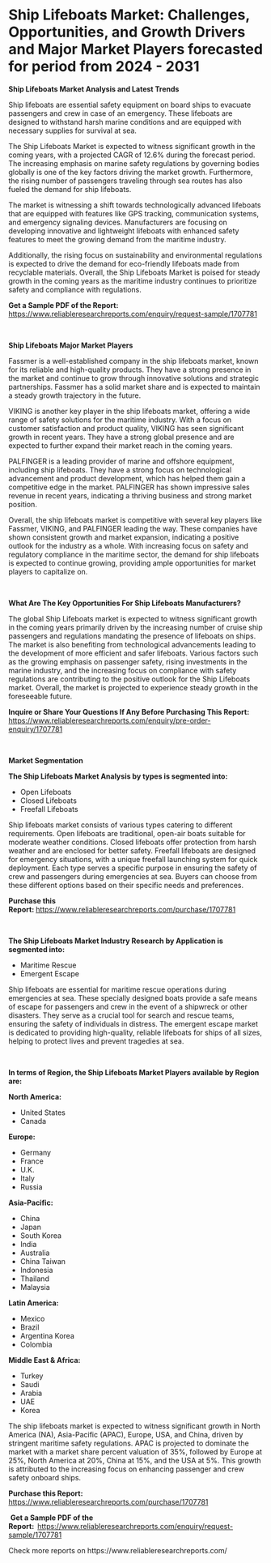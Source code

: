 <p><h1>Ship Lifeboats Market: Challenges, Opportunities, and Growth Drivers and Major Market Players forecasted for period from 2024 - 2031</h1></p><p><strong>Ship Lifeboats Market Analysis and Latest Trends</strong></p>
<p><p>Ship lifeboats are essential safety equipment on board ships to evacuate passengers and crew in case of an emergency. These lifeboats are designed to withstand harsh marine conditions and are equipped with necessary supplies for survival at sea.</p><p>The Ship Lifeboats Market is expected to witness significant growth in the coming years, with a projected CAGR of 12.6% during the forecast period. The increasing emphasis on marine safety regulations by governing bodies globally is one of the key factors driving the market growth. Furthermore, the rising number of passengers traveling through sea routes has also fueled the demand for ship lifeboats.</p><p>The market is witnessing a shift towards technologically advanced lifeboats that are equipped with features like GPS tracking, communication systems, and emergency signaling devices. Manufacturers are focusing on developing innovative and lightweight lifeboats with enhanced safety features to meet the growing demand from the maritime industry.</p><p>Additionally, the rising focus on sustainability and environmental regulations is expected to drive the demand for eco-friendly lifeboats made from recyclable materials. Overall, the Ship Lifeboats Market is poised for steady growth in the coming years as the maritime industry continues to prioritize safety and compliance with regulations.</p></p>
<p><strong>Get a Sample PDF of the Report:&nbsp;</strong> <a href="https://www.reliableresearchreports.com/enquiry/request-sample/1707781">https://www.reliableresearchreports.com/enquiry/request-sample/1707781</a></p>
<p>&nbsp;</p>
<p><strong>Ship Lifeboats Major Market Players</strong></p>
<p><p>Fassmer is a well-established company in the ship lifeboats market, known for its reliable and high-quality products. They have a strong presence in the market and continue to grow through innovative solutions and strategic partnerships. Fassmer has a solid market share and is expected to maintain a steady growth trajectory in the future.</p><p>VIKING is another key player in the ship lifeboats market, offering a wide range of safety solutions for the maritime industry. With a focus on customer satisfaction and product quality, VIKING has seen significant growth in recent years. They have a strong global presence and are expected to further expand their market reach in the coming years.</p><p>PALFINGER is a leading provider of marine and offshore equipment, including ship lifeboats. They have a strong focus on technological advancement and product development, which has helped them gain a competitive edge in the market. PALFINGER has shown impressive sales revenue in recent years, indicating a thriving business and strong market position.</p><p>Overall, the ship lifeboats market is competitive with several key players like Fassmer, VIKING, and PALFINGER leading the way. These companies have shown consistent growth and market expansion, indicating a positive outlook for the industry as a whole. With increasing focus on safety and regulatory compliance in the maritime sector, the demand for ship lifeboats is expected to continue growing, providing ample opportunities for market players to capitalize on.</p></p>
<p>&nbsp;</p>
<p><strong>What Are The Key Opportunities For Ship Lifeboats Manufacturers?</strong></p>
<p><p>The global Ship Lifeboats market is expected to witness significant growth in the coming years primarily driven by the increasing number of cruise ship passengers and regulations mandating the presence of lifeboats on ships. The market is also benefiting from technological advancements leading to the development of more efficient and safer lifeboats. Various factors such as the growing emphasis on passenger safety, rising investments in the marine industry, and the increasing focus on compliance with safety regulations are contributing to the positive outlook for the Ship Lifeboats market. Overall, the market is projected to experience steady growth in the foreseeable future.</p></p>
<p><strong>Inquire or Share Your Questions If Any Before Purchasing This Report:</strong> <a href="https://www.reliableresearchreports.com/enquiry/pre-order-enquiry/1707781">https://www.reliableresearchreports.com/enquiry/pre-order-enquiry/1707781</a></p>
<p>&nbsp;</p>
<p><strong>Market Segmentation</strong></p>
<p><strong>The Ship Lifeboats Market Analysis by types is segmented into:</strong></p>
<p><ul><li>Open Lifeboats</li><li>Closed Lifeboats</li><li>Freefall Lifeboats</li></ul></p>
<p><p>Ship lifeboats market consists of various types catering to different requirements. Open lifeboats are traditional, open-air boats suitable for moderate weather conditions. Closed lifeboats offer protection from harsh weather and are enclosed for better safety. Freefall lifeboats are designed for emergency situations, with a unique freefall launching system for quick deployment. Each type serves a specific purpose in ensuring the safety of crew and passengers during emergencies at sea. Buyers can choose from these different options based on their specific needs and preferences.</p></p>
<p><strong>Purchase this Report:&nbsp;</strong><a href="https://www.reliableresearchreports.com/purchase/1707781">https://www.reliableresearchreports.com/purchase/1707781</a></p>
<p>&nbsp;</p>
<p><strong>The Ship Lifeboats Market Industry Research by Application is segmented into:</strong></p>
<p><ul><li>Maritime Rescue</li><li>Emergent Escape</li></ul></p>
<p><p>Ship lifeboats are essential for maritime rescue operations during emergencies at sea. These specially designed boats provide a safe means of escape for passengers and crew in the event of a shipwreck or other disasters. They serve as a crucial tool for search and rescue teams, ensuring the safety of individuals in distress. The emergent escape market is dedicated to providing high-quality, reliable lifeboats for ships of all sizes, helping to protect lives and prevent tragedies at sea.</p></p>
<p>&nbsp;</p>
<p><strong>In terms of Region, the Ship Lifeboats Market Players available by Region are:</strong></p>
<p>
    <p> <strong> North America: </strong>
        <ul>
            <li>United States</li>
            <li>Canada</li>
        </ul>
        </p> 
    <p> <strong> Europe: </strong>
        <ul>
            <li>Germany</li>
            <li>France</li>
            <li>U.K.</li>
            <li>Italy</li>
            <li>Russia</li>
        </ul>
        </p> 
    <p> <strong> Asia-Pacific: </strong>
        <ul>
            <li>China</li>
            <li>Japan</li>
            <li>South Korea</li>
            <li>India</li>
            <li>Australia</li>
            <li>China Taiwan</li>
            <li>Indonesia</li>
            <li>Thailand</li>
            <li>Malaysia</li>
        </ul>
        </p> 
    <p> <strong> Latin America: </strong>
        <ul>
            <li>Mexico</li>
            <li>Brazil</li>
            <li>Argentina Korea</li>
            <li>Colombia</li>
        </ul>
        </p> 
    <p> <strong> Middle East & Africa: </strong>
        <ul>
            <li>Turkey</li>
            <li>Saudi</li>
            <li>Arabia</li>
            <li>UAE</li>
            <li>Korea</li>
        </ul>
    </p>
    </p>
<p><p>The ship lifeboats market is expected to witness significant growth in North America (NA), Asia-Pacific (APAC), Europe, USA, and China, driven by stringent maritime safety regulations. APAC is projected to dominate the market with a market share percent valuation of 35%, followed by Europe at 25%, North America at 20%, China at 15%, and the USA at 5%. This growth is attributed to the increasing focus on enhancing passenger and crew safety onboard ships.</p></p>
<p><strong>Purchase this Report: </strong><a href="https://www.reliableresearchreports.com/purchase/1707781">https://www.reliableresearchreports.com/purchase/1707781</a></p>
<p>&nbsp;<strong>Get a Sample PDF of the Report:&nbsp;&nbsp;</strong><a href="https://www.reliableresearchreports.com/enquiry/request-sample/1707781">https://www.reliableresearchreports.com/enquiry/request-sample/1707781</a></p>
<p><strong></strong></p>
<p>Check more reports on https://www.reliableresearchreports.com/</p>
